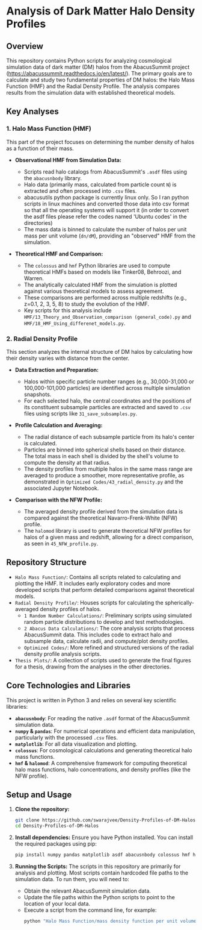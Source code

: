 # Analysis of Dark Matter Halo Density Profiles

## Overview
This repository contains Python scripts for analyzing cosmological simulation data of dark matter (DM) halos from the AbacusSummit project (https://abacussummit.readthedocs.io/en/latest/). The primary goals are to calculate and study two fundamental properties of DM halos: the Halo Mass Function (HMF) and the Radial Density Profile. The analysis compares results from the simulation data with established theoretical models.

## Key Analyses

### 1. Halo Mass Function (HMF)
This part of the project focuses on determining the number density of halos as a function of their mass.

*   **Observational HMF from Simulation Data:**
    *   Scripts read halo catalogs from AbacusSummit's `.asdf` files using the `abacusnbody` library.
    *   Halo data (primarily mass, calculated from particle count `N`) is extracted and often processed into `.csv` files.
    *   abacusutils python package is currently linux only. So I ran python scripts in linux machines and converted those data into csv format so that all the operating systems will support it (in order to convert the asdf files please refer the codes named 'Ubuntu codes' in the directories)
    *   The mass data is binned to calculate the number of halos per unit mass per unit volume (`dn/dM`), providing an "observed" HMF from the simulation.

*   **Theoretical HMF and Comparison:**
    *   The `colossus` and `hmf` Python libraries are used to compute theoretical HMFs based on models like Tinker08, Behroozi, and Warren.
    *   The analytically calculated HMF from the simulation is plotted against various theoretical models to assess agreement.
    *   These comparisons are performed across multiple redshifts (e.g., z=0.1, 2, 3, 5, 8) to study the evolution of the HMF.
    *   Key scripts for this analysis include `HMF/13_Theory_and_Observation_comparison (general_code).py` and `HMF/18_HMF_Using_differenet_models.py`.

### 2. Radial Density Profile
This section analyzes the internal structure of DM halos by calculating how their density varies with distance from the center.

*   **Data Extraction and Preparation:**
    *   Halos within specific particle number ranges (e.g., 30,000-31,000 or 100,000-101,000 particles) are identified across multiple simulation snapshots.
    *   For each selected halo, the central coordinates and the positions of its constituent subsample particles are extracted and saved to `.csv` files using scripts like `31_save_subsamples.py`.

*   **Profile Calculation and Averaging:**
    *   The radial distance of each subsample particle from its halo's center is calculated.
    *   Particles are binned into spherical shells based on their distance. The total mass in each shell is divided by the shell's volume to compute the density at that radius.
    *   The density profiles from multiple halos in the same mass range are averaged to produce a smoother, more representative profile, as demonstrated in `Optimized Codes/43_radial_density.py` and the associated Jupyter Notebook.

*   **Comparison with the NFW Profile:**
    *   The averaged density profile derived from the simulation data is compared against the theoretical Navarro-Frenk-White (NFW) profile.
    *   The `halomod` library is used to generate theoretical NFW profiles for halos of a given mass and redshift, allowing for a direct comparison, as seen in `45_NFW_profile.py`.

## Repository Structure

*   `Halo Mass Function/`: Contains all scripts related to calculating and plotting the HMF. It includes early exploratory codes and more developed scripts that perform detailed comparisons against theoretical models.
*   `Radial Density Profile/`: Houses scripts for calculating the spherically-averaged density profiles of halos.
    *   `1 Random Number Calculations/`: Preliminary scripts using simulated random particle distributions to develop and test methodologies.
    *   `2 Abacus Data Calculations/`: The core analysis scripts that process AbacusSummit data. This includes code to extract halo and subsample data, calculate radii, and compute/plot density profiles.
    *   `Optimized Codes/`: More refined and structured versions of the radial density profile analysis scripts.
*   `Thesis Plots/`: A collection of scripts used to generate the final figures for a thesis, drawing from the analyses in the other directories.

## Core Technologies and Libraries

This project is written in Python 3 and relies on several key scientific libraries:

*   **`abacusnbody`**: For reading the native `.asdf` format of the AbacusSummit simulation data.
*   **`numpy` & `pandas`**: For numerical operations and efficient data manipulation, particularly with the processed `.csv` files.
*   **`matplotlib`**: For all data visualization and plotting.
*   **`colossus`**: For cosmological calculations and generating theoretical halo mass functions.
*   **`hmf` & `halomod`**: A comprehensive framework for computing theoretical halo mass functions, halo concentrations, and density profiles (like the NFW profile).

## Setup and Usage

1.  **Clone the repository:**
    ```bash
    git clone https://github.com/swarajvee/Density-Profiles-of-DM-Halos.git
    cd Density-Profiles-of-DM-Halos
    ```

2.  **Install dependencies:**
    Ensure you have Python installed. You can install the required packages using pip:
    ```bash
    pip install numpy pandas matplotlib asdf abacusnbody colossus hmf halomod
    ```

3.  **Running the Scripts:**
    The scripts in this repository are primarily for analysis and plotting. Most scripts contain hardcoded file paths to the simulation data. To run them, you will need to:
    *   Obtain the relevant AbacusSummit simulation data.
    *   Update the file paths within the Python scripts to point to the location of your local data.
    *   Execute a script from the command line, for example:
        ```bash
        python "Halo Mass Function/mass density function per unit volume/density function/HMF/19_HMF_of_selected_models.py"
